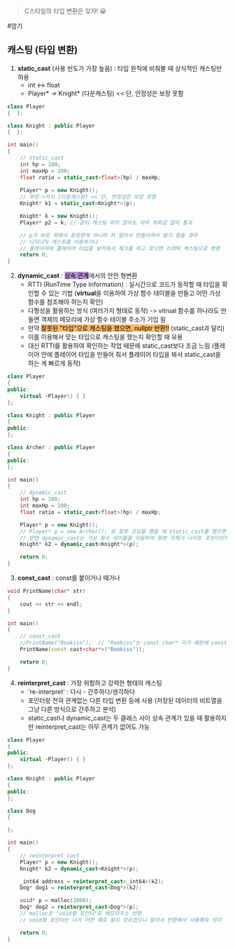 > C스타일의 타입 변환은 잊자! 😀

#암기 
## 캐스팅 (타입 변환)
1. **static_cast** (사용 빈도가 가장 높음) : 타입 원칙에 비춰볼 때 상식적인 캐스팅만 허용
	- int <-> float
	-  Player* -> Knight* (다운캐스팅)   << 단, 안정성은 보장 못함
```cpp
class Player
{  };

class Knight : public Player
{  };

int main()
{
	// static_cast
	int hp = 100;
	int maxHp = 200;
	float ratio = static_cast<float>(hp) / maxHp;
	
	Player* p = new Knight();
	// 부모->자식 (다운캐스팅) << 단, 안정성은 보장 못함
	Knight* k1 = static_cast<Knight*>(p);

	Knight* k = new Knight();
	Player* p2 = k; // 굳이 캐스팅 하지 않아도 아무 위화감 없이 통과

	// p가 바로 위에서 등장한게 아니라 저 멀리서 만들어져서 알기 힘들 경우
	// 다이나믹 캐스트를 이용하거나
	// 플레이어에 플레이어 타입을 넣어줘서 체크를 하고 맞으면 스태틱 캐스팅으로 변환
	return 0;
}
```


2. **dynamic_cast** : <mark style="background: #824CB496;">상속 관계</mark>에서의 안전 형변환
	- RTTI (RunTime Type Information) : 실시간으로 코드가 동작할 때 타입을 확인할 수 있는 기법 (**virtual**을 이용하여 가상 함수 테이블을 만들고 어떤 가상 함수를 참조해야 하는지 확인)
	- 다형성을 활용하는 방식 (여러가지 형태로 동작) -> vitrual 함수를 하나라도 만들면 객체의 메모리에 가상 함수 테이블 주소가 기입 됨
	- 만약 <mark style="background: #FFAB45CF;">잘못된 "타입"으로 캐스팅을 했으면, nullptr 반환!!</mark> (static_cast과 달리)
	- 이를 이용해서 맞는 타입으로 캐스팅을 했는지 확인할 때 유용
	- 대신 RTTI를 활용하여 확인하는 작업 때문에 static_cast보다 조금 느림 (플레이어 안에 플레이어 타입을 만들어 줘서 플레이어 타입을 봐서 static_cast을 하는 게 빠르게 동작)
```cpp
class Player
{
public:
	virtual ~Player() { }
};

class Knight : public Player
{
public:
};

class Archer : public Player
{
public:
};

int main()
{
	// dynamic_cast
	int hp = 100;
	int maxHp = 200;
	float ratio = static_cast<float>(hp) / maxHp;

	Player* p = new Knight();
	// Player* p = new Archer(); 로 잘못 코딩을 했을 때 static_cast를 했으면 메모리 오염
	// 반면 dynamic_cast는 가상 함수 테이블을 이용하여 원본 자체가 나이트 포인터인지 확인
	Knight* k2 = dynamic_cast<Knight*>(p);

	return 0;
}
```


3. **const_cast** : const를 붙이거나 때거나
```cpp
void PrintName(char* str)
{
	cout << str << endl;
}

int main()
{
	// const_cast
	//PrintName("Rookiss");  // "Rookiss"는 const char* 이기 때문에 const 없이 넘겨줘야...
	PrintName(const cast<char*>("Rookiss"));

	return 0;
}
```


4. **reinterpret_cast** : 가장 위험하고 강력한 형태의 캐스팅
	- 're-interpret' : 다시 - 간주하다/생각하다
	- 포인터랑 전혀 관계없는 다른 타입 변환 등에 사용 (저장된 데이터의 비트열을 그냥 다른 방식으로 간주하고 분석)
	- static_cast나 dynamic_cast는 두 클래스 사이 상속 관계가 있을 때 활용하지만 reinterpret_cast는 아무 관계가 없어도 가능
```cpp
class Player
{
public:
	virtual ~Player() { }
};

class Knight : public Player
{
public:
};

class Dog
{

};

int main()
{
	// reinterpret_cast
	Player* p = new Knight();
	Knight* k2 = dynamic_cast<Knight*>(p);

	_int64 address = reinterpret_cast<_int64>(k2);
	Dog* dog1 = reinterpret_cast<Dog*>(k2);

	void* p = malloc(1000);
	Dog* dog2 = reinterpret_cast<Dog*>(p);
	// malloc은 "void형 포인터"로 메모리주소 반환
	// void형 포인터는 너가 어떤 애로 쓸지 모르겠으니 알아서 반환해서 사용해줘 의미

	return 0;
}
```
